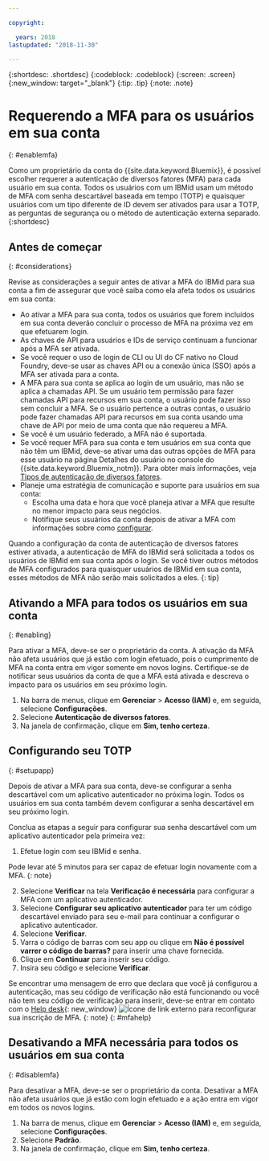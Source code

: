 ```yaml
---

copyright:

  years: 2018
lastupdated: "2018-11-30"

---
```


{:shortdesc: .shortdesc}
{:codeblock: .codeblock}
{:screen: .screen}
{:new_window: target="_blank"}
{:tip: .tip}
{:note: .note}

# Requerendo a MFA para os usuários em sua conta
{: #enablemfa}

Como um proprietário da conta do {{site.data.keyword.Bluemix}}, é possível escolher requerer a autenticação de diversos fatores (MFA) para cada usuário em sua conta. Todos os usuários com um IBMid usam um método de MFA com senha descartável baseada em tempo (TOTP) e quaisquer usuários com um tipo diferente de ID devem ser ativados para usar a TOTP, as perguntas de segurança ou o método de autenticação externa separado.  
{:shortdesc}

## Antes de começar
{: #considerations}

Revise as considerações a seguir antes de ativar a MFA do IBMid para sua conta a fim de assegurar que você saiba como ela afeta todos os usuários em sua conta:

* Ao ativar a MFA para sua conta, todos os usuários que forem incluídos em sua conta deverão concluir o processo de MFA na próxima vez em que efetuarem login.
* As chaves de API para usuários e IDs de serviço continuam a funcionar após a MFA ser ativada.
* Se você requer o uso de login de CLI ou UI do CF nativo no Cloud Foundry, deve-se usar as chaves API ou a conexão única (SSO) após a MFA ser ativada para a conta.
* A MFA para sua conta se aplica ao login de um usuário, mas não se aplica a chamadas API. Se um usuário tem permissão para fazer chamadas API para recursos em sua conta, o usuário pode fazer isso sem concluir a MFA. Se o usuário pertence a outras contas, o usuário pode fazer chamadas API para recursos em sua conta usando uma chave de API por meio de uma conta que não requereu a MFA.
* Se você é um usuário federado, a MFA não é suportada.
* Se você requer MFA para sua conta e tem usuários em sua conta que não têm um IBMid, deve-se ativar uma das outras opções de MFA para esse usuário na página Detalhes do usuário no console do {{site.data.keyword.Bluemix_notm}}. Para obter mais informações, veja [Tipos de autenticação de diversos fatores](/docs/iam/mfatypes.html#types).
* Planeje uma estratégia de comunicação e suporte para usuários em sua conta:
  * Escolha uma data e hora que você planeja ativar a MFA que resulte no menor impacto para seus negócios.
  * Notifique seus usuários da conta depois de ativar a MFA com informações sobre como [configurar](mfa.html#setupapp).

Quando a configuração da conta de autenticação de diversos fatores estiver ativada, a autenticação de MFA do IBMid será solicitada a todos os usuários de IBMid em sua conta após o login. Se você tiver outros métodos de MFA configurados para quaisquer usuários de IBMid em sua conta, esses métodos de MFA não serão mais solicitados a eles.
{: tip}

## Ativando a MFA para todos os usuários em sua conta
{: #enabling}

Para ativar a MFA, deve-se ser o proprietário da conta. A ativação da MFA não afeta usuários que já estão com login efetuado, pois o cumprimento de MFA na conta entra em vigor somente em novos logins. Certifique-se de notificar seus usuários da conta de que a MFA está ativada e descreva o impacto para os usuários em seu próximo login.

1. Na barra de menus, clique em **Gerenciar** &gt; **Acesso (IAM)** e, em seguida, selecione **Configurações**.
2. Selecione **Autenticação de diversos fatores**.
3. Na janela de confirmação, clique em **Sim, tenho certeza**.

## Configurando seu TOTP
{: #setupapp}

Depois de ativar a MFA para sua conta, deve-se configurar a senha descartável com um aplicativo autenticador no próxima login. Todos os usuários em sua conta também devem configurar a senha descartável em seu próximo login.

Conclua as etapas a seguir para configurar sua senha descartável com um aplicativo autenticador pela primeira vez:

1. Efetue login com seu IBMid e senha.

  Pode levar até 5 minutos para ser capaz de efetuar login novamente com a MFA.
  {: note}

2. Selecione **Verificar** na tela **Verificação é necessária** para configurar a MFA com um aplicativo autenticador.
3. Selecione **Configurar seu aplicativo autenticador** para ter um código descartável enviado para seu e-mail para continuar a configurar o aplicativo autenticador.
4. Selecione **Verificar**.
5. Varra o código de barras com seu app ou clique em **Não é possível varrer o código de barras?** para inserir uma chave fornecida.
6. Clique em **Continuar** para inserir seu código.
7. Insira seu código e selecione **Verificar**.

Se encontrar uma mensagem de erro que declara que você já configurou a autenticação, mas seu código de verificação não está funcionando ou você não tem seu código de verificação para inserir, deve-se entrar em contato com o [Help desk](https://www.ibm.com/ibmid/myibm/help/us/helpdesk.html){: new_window} ![Ícone de link externo](../icons/launch-glyph.svg "Ícone de link externo") para reconfigurar sua inscrição de MFA.
{: note}
{: #mfahelp}

## Desativando a MFA necessária para todos os usuários em sua conta
{: #disablemfa}

Para desativar a MFA, deve-se ser o proprietário da conta. Desativar a MFA não afeta usuários que já estão com login efetuado e a ação entra em vigor em todos os novos logins.

1. Na barra de menus, clique em **Gerenciar** &gt; **Acesso (IAM)** e, em seguida, selecione **Configurações**.
2. Selecione **Padrão**.
3. Na janela de confirmação, clique em **Sim, tenho certeza**.
